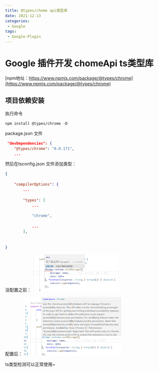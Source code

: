 ```yaml
---
title: @types/chome api类型库
date: 2021-12-13
categories: 
 - Google
tags:
 - Google-Plugin
---
```


# Google 插件开发 chomeApi ts类型库
[npm地址：https://www.npmjs.com/package/@types/chrome](https://www.npmjs.com/package/@types/chrome)


## 项目依赖安装

执行命令
```
npm install @types/chrome -D
```
package.json 文件

```json
 "devDependencies": {
    "@types/chrome": "0.0.171",
    ...
```

然后在tsconfig.json 文件添加类型：
```json
{
 
    "compilerOptions": {
        ...
 
        "types": [
            ...
             
            "chrome",
 
            ...
        ],
 
 
}
```
没配置之前：
<img src="./img/4d6733da125a655d334a689a694200e.png" alt="An image" style="zoom:50%">

配置后：
<img src="./img/429777c006410de5b42bd6320e12bf4.png" alt="An iamge" style="zoom:50%">

ts类型检测可以正常使用~